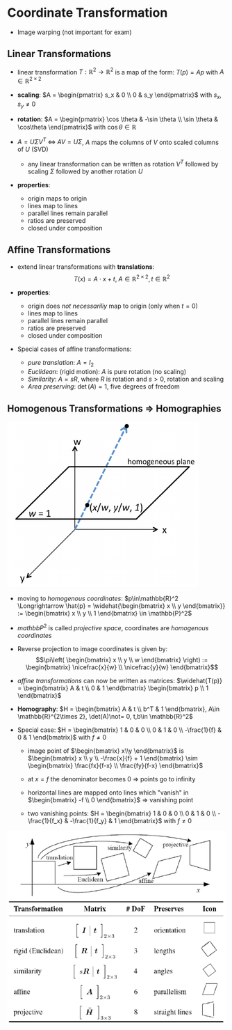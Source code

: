 # Coordinate Transformation

* Image warping (not important for exam)

## Linear Transformations

* linear transformation $T: \mathbb{R}^2 \to \mathbb{R}^2$ is a map of the form: $T(p) = Ap$ with $A\in\mathbb{R}^{2\times 2}$
* **scaling**: $A = \begin{pmatrix} s_x & 0 \\ 0 & s_y \end{pmatrix}$ with $s_x, s_y \not= 0$
* **rotation**: $A = \begin{pmatrix} \cos \theta & -\sin \theta \\ \sin \theta & \cos\theta \end{pmatrix}$ with $\cos \theta \in \mathbb{R}$

* $A=U\Sigma V^T \;\Leftrightarrow\; AV = U\Sigma$, $A$ maps the columns of $V$ onto scaled columns of $U$ (SVD)

    * any linear transformation can be written as rotation $V^T$ followed by scaling $\Sigma$ followed by another rotation $U$

* **properties**:

    * origin maps to origin
    * lines map to lines
    * parallel lines remain parallel
    * ratios are preserved
    * closed under composition

## Affine Transformations

* extend linear transformations with **translations**: $$T(x) = A\cdot x + t, \; A\in\mathbb{R}^{2\times2}, t\in\mathbb{R}^2$$
* **properties**:

    * origin does _not necessariliy_ map to origin (only when $t=0$)
    * lines map to lines
    * parallel lines remain parallel
    * ratios are preserved
    * closed under composition
    
* Special cases of affine transformations:

    * _pure translation_: $A=I_2$
    * _Euclidean_: (rigid motion): $A$ is pure rotation (no scaling)
    * _Similarity_: $A = sR$, where $R$ is rotation and $s>0$, rotation and scaling
    * _Area preserving_: $\det(A) = 1$, five degrees of freedom 

## Homogenous Transformations => Homographies

![Homogenous Coordinates](images/homogenousCoordinates.png)

* moving to _homogenous coordinates_: $p\in\mathbb{R}^2 \Longrightarrow \hat{p} = \widehat{\begin{bmatrix} x \\ y \end{bmatrix}} := \begin{bmatrix} x \\ y \\ 1 \end{bmatrix} \in \mathbb{P}^2$
* $mathbb{P}^2$ is called _projective space_, coordinates are _homogenous coordinates_
* Reverse projection to image coordinates is given by: $$\pi\left( \begin{bmatrix} x \\ y \\ w \end{bmatrix} \right) := \begin{bmatrix} \nicefrac{x}{w} \\ \nicefrac{y}{w} \end{bmatrix}$$
* _affine transformations_ can now be written as matrices: $\widehat{T(p)} = \begin{bmatrix} A & t \\ 0 & 1 \end{bmatrix} \begin{bmatrix} p \\ 1 \end{bmatrix}$

* **Homography**: $H = \begin{bmatrix} A & t \\ b^T & 1 \end{bmatrix}, A\in \mathbb{R}^{2\times 2}, \det(A)\not= 0, t,b\in \mathbb{R}^2$

* Special case: $H = \begin{bmatrix} 1 & 0 & 0 \\ 0 & 1 & 0 \\ -\frac{1}{f} & 0 & 1 \end{bmatrix}$ with $f\not=0$

    * image point of $\begin{bmatrix} x\\y \end{bmatrix}$ is $\begin{bmatrix} x \\ y \\ -\frac{x}{f} + 1 \end{bmatrix} \sim \begin{bmatrix} \frac{fx}{f-x} \\ \frac{fy}{f-x} \end{bmatrix}$
    * at $x=f$ the denominator becomes $0$ => points go to infinity

    * horizontal lines are mapped onto lines which "vanish" in $\begin{bmatrix} -f \\ 0 \end{bmatrix}$ => vanishing point
    * two vanishing points: $H = \begin{bmatrix} 1 & 0 & 0 \\ 0 & 1 & 0 \\ -\frac{1}{f_x} & -\frac{1}{f_y} & 1 \end{bmatrix}$ with $f\not=0$
    
![Coordinate Transformations](images/coordinateTransformations.png)









